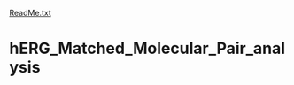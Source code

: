 [ReadMe.txt](https://github.com/jhazemann/hERG_Matched_Molecular_Pair_analysis/files/7068056/ReadMe.txt)
# hERG_Matched_Molecular_Pair_analysis
